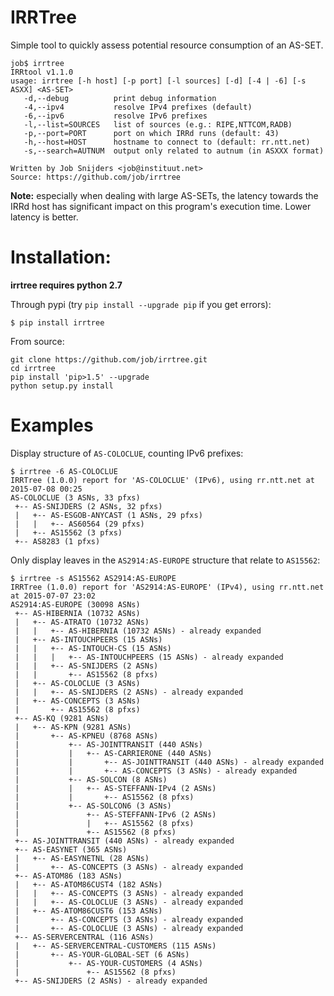 IRRTree
=======

Simple tool to quickly assess potential resource consumption of an AS-SET.

```
job$ irrtree
IRRtool v1.1.0
usage: irrtree [-h host] [-p port] [-l sources] [-d] [-4 | -6] [-s ASXX] <AS-SET>
   -d,--debug          print debug information
   -4,--ipv4           resolve IPv4 prefixes (default)
   -6,--ipv6           resolve IPv6 prefixes
   -l,--list=SOURCES   list of sources (e.g.: RIPE,NTTCOM,RADB)
   -p,--port=PORT      port on which IRRd runs (default: 43)
   -h,--host=HOST      hostname to connect to (default: rr.ntt.net)
   -s,--search=AUTNUM  output only related to autnum (in ASXXX format)

Written by Job Snijders <job@instituut.net>
Source: https://github.com/job/irrtree
```

**Note:** especially when dealing with large AS-SETs, the latency towards the
IRRd host has significant impact on this program's execution time. Lower
latency is better.

Installation:
=============

**irrtree requires python 2.7**

Through pypi (try `pip install --upgrade pip` if you get errors):

```
$ pip install irrtree
```

From source:

```
git clone https://github.com/job/irrtree.git
cd irrtree
pip install 'pip>1.5' --upgrade
python setup.py install
```

Examples
========

Display structure of `AS-COLOCLUE`, counting IPv6 prefixes:

```
$ irrtree -6 AS-COLOCLUE
IRRTree (1.0.0) report for 'AS-COLOCLUE' (IPv6), using rr.ntt.net at 2015-07-08 00:25
AS-COLOCLUE (3 ASNs, 33 pfxs)
 +-- AS-SNIJDERS (2 ASNs, 32 pfxs)
 |   +-- AS-ESGOB-ANYCAST (1 ASNs, 29 pfxs)
 |   |   +-- AS60564 (29 pfxs)
 |   +-- AS15562 (3 pfxs)
 +-- AS8283 (1 pfxs)
```

Only display leaves in the `AS2914:AS-EUROPE` structure that relate to `AS15562`:

```
$ irrtree -s AS15562 AS2914:AS-EUROPE
IRRTree (1.0.0) report for 'AS2914:AS-EUROPE' (IPv4), using rr.ntt.net at 2015-07-07 23:02
AS2914:AS-EUROPE (30098 ASNs)
 +-- AS-HIBERNIA (10732 ASNs)
 |   +-- AS-ATRATO (10732 ASNs)
 |   |   +-- AS-HIBERNIA (10732 ASNs) - already expanded
 |   +-- AS-INTOUCHPEERS (15 ASNs)
 |   |   +-- AS-INTOUCH-CS (15 ASNs)
 |   |   |   +-- AS-INTOUCHPEERS (15 ASNs) - already expanded
 |   |   +-- AS-SNIJDERS (2 ASNs)
 |   |       +-- AS15562 (8 pfxs)
 |   +-- AS-COLOCLUE (3 ASNs)
 |   |   +-- AS-SNIJDERS (2 ASNs) - already expanded
 |   +-- AS-CONCEPTS (3 ASNs)
 |       +-- AS15562 (8 pfxs)
 +-- AS-KQ (9281 ASNs)
 |   +-- AS-KPN (9281 ASNs)
 |       +-- AS-KPNEU (8768 ASNs)
 |           +-- AS-JOINTTRANSIT (440 ASNs)
 |           |   +-- AS-CARRIERONE (440 ASNs)
 |           |       +-- AS-JOINTTRANSIT (440 ASNs) - already expanded
 |           |       +-- AS-CONCEPTS (3 ASNs) - already expanded
 |           +-- AS-SOLCON (8 ASNs)
 |           |   +-- AS-STEFFANN-IPv4 (2 ASNs)
 |           |       +-- AS15562 (8 pfxs)
 |           +-- AS-SOLCON6 (3 ASNs)
 |               +-- AS-STEFFANN-IPv6 (2 ASNs)
 |               |   +-- AS15562 (8 pfxs)
 |               +-- AS15562 (8 pfxs)
 +-- AS-JOINTTRANSIT (440 ASNs) - already expanded
 +-- AS-EASYNET (365 ASNs)
 |   +-- AS-EASYNETNL (28 ASNs)
 |       +-- AS-CONCEPTS (3 ASNs) - already expanded
 +-- AS-ATOM86 (183 ASNs)
 |   +-- AS-ATOM86CUST4 (182 ASNs)
 |   |   +-- AS-CONCEPTS (3 ASNs) - already expanded
 |   |   +-- AS-COLOCLUE (3 ASNs) - already expanded
 |   +-- AS-ATOM86CUST6 (153 ASNs)
 |       +-- AS-CONCEPTS (3 ASNs) - already expanded
 |       +-- AS-COLOCLUE (3 ASNs) - already expanded
 +-- AS-SERVERCENTRAL (116 ASNs)
 |   +-- AS-SERVERCENTRAL-CUSTOMERS (115 ASNs)
 |       +-- AS-YOUR-GLOBAL-SET (6 ASNs)
 |           +-- AS-YOUR-CUSTOMERS (4 ASNs)
 |               +-- AS15562 (8 pfxs)
 +-- AS-SNIJDERS (2 ASNs) - already expanded
```

